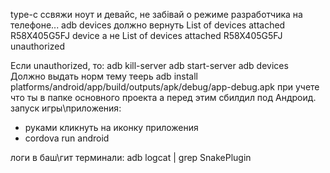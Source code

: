 type-c ссвяжи ноут и девайс, не забівай о режиме разработчика на телефоне...
adb devices
должно вернуть 
List of devices attached
R58X405G5FJ     device
а не 
List of devices attached
R58X405G5FJ     unauthorized

Если unauthorized, то:
adb kill-server
adb start-server
adb devices
Должно выдать норм тему
теерь 
adb install platforms/android/app/build/outputs/apk/debug/app-debug.apk
при учете что ты в папке основного проекта а перед этим сбилдил под Андроид.
запуск игры\приложения:
 - руками кликнуть на иконку приложения
 - cordova run android

 логи в баш\гит терминали: adb logcat | grep SnakePlugin 